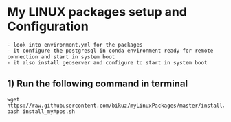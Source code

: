 # My LINUX packages setup and Configuration
    - look into environment.yml for the packages
    - it configure the postgresql in conda environment ready for remote connection and start in system boot
    - it also install geoserver and configure to start in system boot

## 1) Run the following command in terminal
    wget https://raw.githubusercontent.com/bikuz/myLinuxPackages/master/install/install_myApps.sh
    bash install_myApps.sh
    
    
